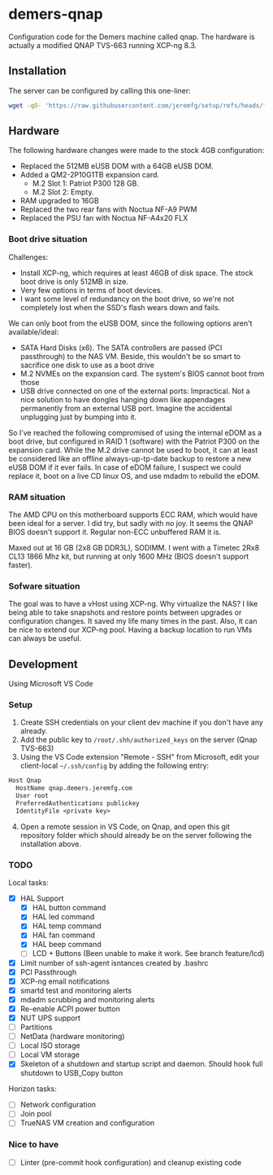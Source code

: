# demers-qnap

Configuration code for the Demers machine called qnap.
The hardware is actually a modified QNAP TVS-663 running XCP-ng 8.3.

## Installation

The server can be configured by calling this one-liner:

<!-- markdownlint-disable MD013 -->
```bash
wget -qO- 'https://raw.githubusercontent.com/jeremfg/setup/refs/heads/feature/linux-setup/src/setup_git.sh' | bash -s -- git@github.com:homeinfra/demers-qnap.git feature/initial -- ./src/setup
```
<!-- markdownlint-enable MD013 -->

## Hardware

The following hardware changes were made to the stock 4GB configuration:

- Replaced the 512MB eUSB DOM with a 64GB eUSB DOM.
- Added a QM2-2P10G1TB expansion card.
  - M.2 Slot 1: Patriot P300 128 GB.
  - M.2 Slot 2: Empty.
- RAM upgraded to 16GB
- Replaced the two rear fans with Noctua NF-A9 PWM
- Replaced the PSU fan with Noctua NF-A4x20 FLX

### Boot drive situation

Challenges:

- Install XCP-ng, which requires at least 46GB of disk space.
The stock boot drive is only 512MB in size.
- Very few options in terms of boot devices.
- I want some level of redundancy on the boot drive,
so we're not completely lost when the SSD's flash wears down and fails.

We can only boot from the eUSB DOM, since the following options
aren't available/ideal:

- SATA Hard Disks (x6). The SATA controllers are passed (PCI passthrough)
to the NAS VM. Beside, this wouldn't be so smart to sacrifice one disk
to use as a boot drive
- M.2 NVMEs on the expansion card. The system's BIOS cannot boot from those
- USB drive connected on one of the external ports: Impractical. Not a
nice solution to have dongles hanging down like appendages permanently
from an external USB port. Imagine the accidental unplugging just by bumping
into it.

So I've reached the following compromised of using the internal
eDOM as a boot drive, but configured in RAID 1 (software) with the
Patriot P300 on the expansion card. While the M.2 drive cannot be
used to boot, it can at least be considered like an offline always-up-tp-date
backup to restore a new eUSB DOM if it ever fails. In case of eDOM failure,
I suspect we could replace it, boot on a live CD linux OS,
and use mdadm to rebuild the eDOM.

### RAM situation

The AMD CPU on this motherboard supports ECC RAM, which would have
been ideal for a server. I did try, but sadly with no joy. It seems
the QNAP BIOS doesn't support it. Regular non-ECC unbuffered RAM it is.

Maxed out at 16 GB (2x8 GB DDR3L), SODIMM.
I went with a Timetec 2Rx8 CL13 1866 Mhz kit, but running at only
1600 MHz (BIOS doesn't support faster).

### Sofware situation

The goal was to have a vHost using XCP-ng. Why virtualize the NAS?
I like being able to take snapshots and restore points between
upgrades or configuration changes. It saved my life many times
in the past. Also, it can be nice to extend our XCP-ng pool.
Having a backup location to run VMs can always be useful.

## Development

Using Microsoft VS Code

### Setup
<!-- markdownlint-disable MD029 -->
1. Create SSH credentials on your client dev machine if you
don't have any already.
2. Add the public key to `/root/.shh/authorized_keys` on the
server (Qnap TVS-663)
3. Using the VS Code extension "Remote - SSH" from Microsoft, edit
your client-local `~/.ssh/config` by adding the following entry:

```txt
Host Qnap
  HostName qnap.demers.jeremfg.com
  User root
  PreferredAuthentications publickey
  IdentityFile <private key>
```

4. Open a remote session in VS Code, on Qnap, and open this git
repository folder which should already be on the server following
the installation above.
<!-- markdownlint-enable MD029 -->
### TODO

Local tasks:

- [x] HAL Support
  - [x] HAL button command
  - [x] HAL led command
  - [x] HAL temp command
  - [x] HAL fan command
  - [x] HAL beep command
  - [ ] LCD + Buttons (Been unable to make it work. See branch feature/lcd)
- [x] Limit number of ssh-agent isntances created by .bashrc
- [x] PCI Passthrough
- [x] XCP-ng email notifications
- [x] smartd test and monitoring alerts
- [x] mdadm scrubbing and monitoring alerts
- [x] Re-enable ACPI power button
- [x] NUT UPS support
- [ ] Partitions
- [ ] NetData (hardware monitoring)
- [ ] Local ISO storage
- [ ] Local VM storage
- [x] Skeleton of a shutdown and startup script and daemon. Should
hook full shutdown to USB_Copy button

Horizon tasks:

- [ ] Network configuration
- [ ] Join pool
- [ ] TrueNAS VM creation and configuration

### Nice to have

- [ ] Linter (pre-commit hook configuration) and cleanup existing code
